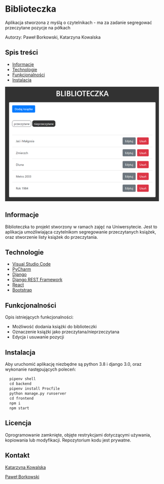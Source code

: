 # Biblioteczka
Aplikacja stworzona z myślą o czytelnikach - ma za zadanie segregować przeczytane pozycje na półkach

Autorzy: Paweł Borkowski, Katarzyna Kowalska

## Spis treści
* [Informacje](#informacje)
* [Technologie](#technologie)
* [Funkcjonalności](#funkcjonalności)
* [Instalacja](#instalacja)

<img src="bibl.png"/>

## Informacje

Biblioteczka to projekt stworzony w ramach zajęć na Uniwersytecie. Jest to aplikacja umożliwiająca czytelnikom segregowanie przeczytanych książek, oraz
stworzenie listy książek do przeczytania. 


## Technologie
* [Visual Studio Code](https://code.visualstudio.com/)
* [PyCharm](jetbrains.com/pycharm/)
* [Django](https://www.djangoproject.com/)
* [Django REST Framework](https://www.django-rest-framework.org/)
* [React](https://pl.reactjs.org/)
* [Bootstrap](https://getbootstrap.com/)


## Funkcjonalności
Opis istniejących funkcjonalności: 
* Możliwość dodania książki do biblioteczki
* Oznaczenie książki jako przeczytana/nieprzeczytana
* Edycja i usuwanie pozycji 

  
 ## Instalacja
  Aby uruchomić aplikację niezbędne są python 3.8 i django 3.0, oraz wykonanie następujących poleceń:
  
  ```
  	pipenv shell
	cd backend
	pipenv install Procfile
	python manage.py runserver
	cd frontend
	npm i
	npm start
```
 

 
## Licencja 
Oprogramowanie zamknięte, objęte restrykcjami dotyczącymi używania, kopiowania lub modyfikacji. Repozytorium kodu jest prywatne.
 
## Kontakt 
 
 [Katarzyna Kowalska](https://github.com/katkow)
 
 [Paweł Borkowski](https://github.com/YellowHand)
 
    
     

